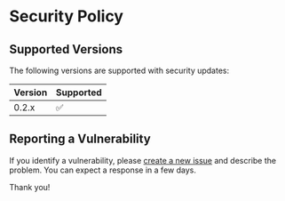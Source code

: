# Security Policy

## Supported Versions

The following versions are supported with security updates:

| Version | Supported          |
| ------- | ------------------ |
| 0.2.x   | :white_check_mark: |

## Reporting a Vulnerability

If you identify a vulnerability, please [create a new issue](https://github.com/props-sh/props/issues/new)
and describe the problem. You can expect a response in a few days.

Thank you!
